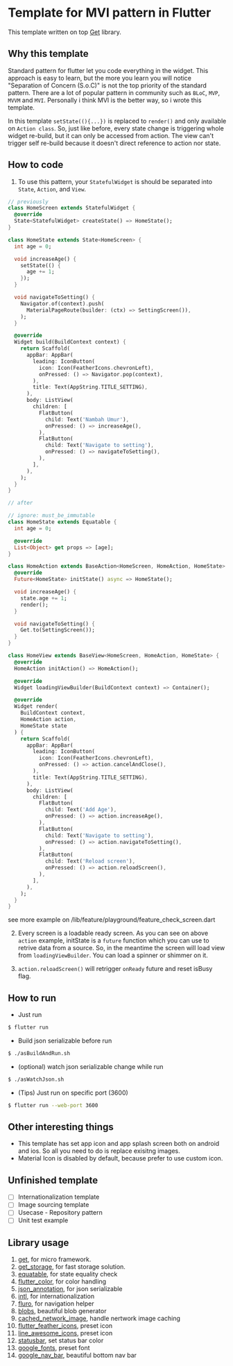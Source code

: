 # Template for MVI pattern in Flutter

This template written on top [Get](https://pub.dev/packages/get) library.

## Why this template

Standard pattern for flutter let you code everything in the widget. This approach is easy to learn, but the more you learn you will notice "Separation of Concern (S.o.C)" is not the top priority of the standard pattern. There are a lot of popular pattern in community such as `BLoC`, `MVP`, `MVVM` and `MVI`. Personally i think MVI is the better way, so i wrote this template.

In this template `setState((){...})` is replaced to `render()` and only available on `Action class`. So, just like before, every state change is triggering whole widget re-build, but it can only be accessed from action. The view can't trigger self re-build because it doesn't direct reference to action nor state.

## How to code
1. To use this pattern, your `StatefulWidget` is should be separated into `State`, `Action`, and `View`.

```dart
// previously
class HomeScreen extends StatefulWidget {
  @override
  State<StatefulWidget> createState() => HomeState();
}

class HomeState extends State<HomeScreen> {
  int age = 0;

  void increaseAge() {
    setState(() {
      age += 1;
    });
  }

  void navigateToSetting() {
    Navigator.of(context).push(
      MaterialPageRoute(builder: (ctx) => SettingScreen()),
    );
  }

  @override
  Widget build(BuildContext context) {
    return Scaffold(
      appBar: AppBar(
        leading: IconButton(
          icon: Icon(FeatherIcons.chevronLeft),
          onPressed: () => Navigator.pop(context),
        ),
        title: Text(AppString.TITLE_SETTING),
      ),
      body: ListView(
        children: [
          FlatButton(
            child: Text('Nambah Umur'),
            onPressed: () => increaseAge(),
          ),
          FlatButton(
            child: Text('Navigate to setting'),
            onPressed: () => navigateToSetting(),
          ),
        ],
      ),
    );
  }
}

// after

// ignore: must_be_immutable
class HomeState extends Equatable {
  int age = 0;

  @override
  List<Object> get props => [age];
}

class HomeAction extends BaseAction<HomeScreen, HomeAction, HomeState> {
  @override
  Future<HomeState> initState() async => HomeState();

  void increaseAge() {
    state.age += 1;
    render();
  }

  void navigateToSetting() {
    Get.to(SettingScreen());
  }
}

class HomeView extends BaseView<HomeScreen, HomeAction, HomeState> {
  @override
  HomeAction initAction() => HomeAction();

  @override
  Widget loadingViewBuilder(BuildContext context) => Container();

  @override
  Widget render(
    BuildContext context,
    HomeAction action,
    HomeState state
  ) {
    return Scaffold(
      appBar: AppBar(
        leading: IconButton(
          icon: Icon(FeatherIcons.chevronLeft),
          onPressed: () => action.cancelAndClose(),
        ),
        title: Text(AppString.TITLE_SETTING),
      ),
      body: ListView(
        children: [
          FlatButton(
            child: Text('Add Age'),
            onPressed: () => action.increaseAge(),
          ),
          FlatButton(
            child: Text('Navigate to setting'),
            onPressed: () => action.navigateToSetting(),
          ),
          FlatButton(
            child: Text('Reload screen'),
            onPressed: () => action.reloadScreen(),
          ),
        ],
      ),
    );
  }
}
```

see more example on /lib/feature/playground/feature_check_screen.dart

2. Every screen is a loadable ready screen. As you can see on above `action` example, initState is a `future` function which you can use to retrive data from a source. So, in the meantime the screen will load view from `loadingViewBuilder`. You can load a spinner or shimmer on it.

3. `action.reloadScreen()` will retrigger `onReady` future and reset isBusy flag.

## How to run

- Just run

```bash
$ flutter run
```

- Build json serializable before run

```bash
$ ./asBuildAndRun.sh
```

- (optional) watch json serializable change while run

```bash
$ ./asWatchJson.sh
```

- (Tips) Just run on specific port (3600)

```bash
$ flutter run --web-port 3600
```

## Other interesting things

- This template has set app icon and app splash screen both on android and ios. So all you need to do is replace exisitng images.
- Material Icon is disabled by default, because prefer to use custom icon.

## Unfinished template

- [ ] Internationalization template
- [ ] Image sourcing template
- [ ] Usecase - Repository pattern
- [ ] Unit test example

## Library usage

1. [get](https://pub.dev/packages/get), for micro framework.
2. [get_storage](https://pub.dev/packages/get_storage), for fast storage solution.
3. [equatable](https://pub.dev/packages/equatable), for state equality check
4. [flutter_color](https://pub.dev/packages/flutter_color), for color handling
5. [json_annotation](https://pub.dev/packages/json_annotation), for json serializable
6. [intl](https://pub.dev/packages/intl), for internationalization
7. [fluro](https://pub.dev/packages/fluro), for navigation helper
8. [blobs](https://pub.dev/packages/blobs), beautiful blob generator
9. [cached_network_image](https://pub.dev/packages/cached_network_image), handle nertwork image caching
10. [flutter_feather_icons](https://pub.dev/packages/flutter_feather_icons), preset icon
11. [line_awesome_icons](https://pub.dev/packages/line_awesome_icons), preset icon
12. [statusbar](https://pub.dev/packages/statusbar), set status bar color
13. [google_fonts](https://pub.dev/packages/google_fonts), preset font
14. [google_nav_bar](https://pub.dev/packages/google_nav_bar), beautiful bottom nav bar
